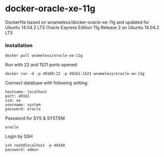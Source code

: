 docker-oracle-xe-11g
============================

Dockerfile based on wnameless/docker-oracle-xe-11g and updated for Ubuntu 14.04.2 LTS
Oracle Express Edition 11g Release 2 on Ubuntu 14.04.2 LTS

### Installation
```
docker pull wnameless/oracle-xe-11g
```

Run with 22 and 1521 ports opened:
```
docker run -d -p 49160:22 -p 49161:1521 wnameless/oracle-xe-11g
```

Connect database with following setting:
```
hostname: localhost
port: 49161
sid: xe
username: system
password: oracle
```

Password for SYS & SYSTEM
```
oracle
```

Login by SSH
```
ssh root@localhost -p 49160
password: admin
```
